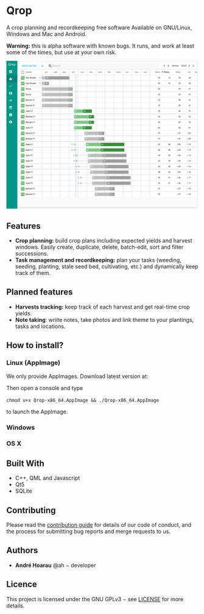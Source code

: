 # Qrop

A crop planning and recordkeeping free software Available on GNU/Linux, Windows and Mac and Android.

**Warning:** this is alpha software with known bugs. It runs, and work at least
some of the times, but use at your own risk.

![Screenshot of Qrop](qrop.png)

## Features

* **Crop planning:** build crop plans including expected yields and harvest
  windows. Easily create, duplicate, delete, batch-edit, sort and filter
  successions.
* **Task management and recordkeeping:** plan your tasks (weeding, seeding,
  planting, stale seed bed, cultivating, etc.) and dynamically keep track of
  them.

## Planned features

* **Harvests tracking:** keep track of each harvest and get real-time crop yields.
* **Note taking**: wriite notes, take photos and link theme to your plantings, tasks and locations.

## How to install?

### Linux (AppImage)

We only provide AppImages. Download latest version at:

Then open a console and type

``chmod u+x Qrop-x86_64.AppImage && ./Qrop-x86_64.AppImage``

to launch the AppImage.

### Windows

### OS X

## Built With

* C++, QML and Javascript
* Qt5
* SQLite

## Contributing

Please read the [contribution guide](CONTRIBUTING.md) for details of our code of
conduct, and the process for submitting bug reports and merge requests to us.

## Authors

* **André Hoarau** @ah − developer

## Licence

This project is licensed under the GNU GPLv3 − see [LICENSE](LICENSE) for more details.
